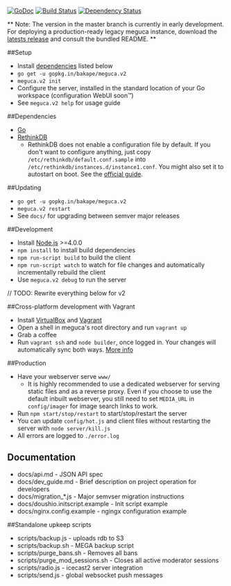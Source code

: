 [![GoDoc](https://godoc.org/github.com/bakape/meguca/server?status.svg)](https://godoc.org/github.com/bakape/meguca/server) [![Build Status](https://travis-ci.org/bakape/meguca.svg)](https://travis-ci.org/bakape/meguca) [![Dependency Status](https://david-dm.org/bakape/meguca.svg)](https://david-dm.org/bakape/meguca)

** Note: The version in the master branch is currently in early development.
For deploying a production-ready legacy meguca instance, download the [latests
release](https://github.com/bakape/meguca/releases/latest) and consult the
bundled README. **

##Setup
* Install [dependencies](#dependencies) listed below
* `go get -u gopkg.in/bakape/meguca.v2`
* `meguca.v2 init`
* Configure the server, installed in the standard location of your Go workspace
(configuration WebUI soon™)
* See `meguca.v2 help` for usage guide

##Dependencies
* [Go](https://golang.org/doc/install)
* [RethinkDB](https://rethinkdb.com/docs/install/)
    * RethinkDB does not enable a configuration file by default. If you don't
    want to configure anything, just copy `/etc/rethinkdb/default.conf.sample`
	into `/etc/rethinkdb/instances.d/instance1.conf`. You might also set it to
	autostart on boot. See the [official guide](http://www.rethinkdb.com/docs/start-on-startup/).

##Updating
* `go get -u gopkg.in/bakape/meguca.v2`
* `meguca.v2 restart`
* See `docs/` for upgrading between semver major releases

##Development
* Install [Node.js](https://nodejs.org/en/) >=4.0.0
* `npm install` to install build dependencies
* `npm run-script build` to build the client
* `npm run-script watch` to watch for file changes and automatically
incrementally rebuild the client
* Use `meguca.v2 debug` to run the server

// TODO: Rewrite everything below for v2

##Cross-platform development with Vagrant
* Install [VirtualBox](https://www.virtualbox.org/wiki/Downloads) and
[Vagrant](http://www.vagrantup.com/downloads.html)
* Open a shell in meguca's root directory and run `vagrant up`
* Grab a coffee
* Run `vagrant ssh` and `node builder`, once logged in. Your changes will
automatically sync both ways. [More info](https://www.vagrantup.com/)

##Production
* Have your webserver serve `www/`
  * It is highly recommended to use a dedicated webserver for serving static
  files and as a reverse proxy. Even if you choose to use the default inbuilt
  webserver, you still need to set `MEDIA_URL` in `config/imager` for image
  search links to work.
* Run `npm start/stop/restart` to start/stop/restart the server
* You can update `config/hot.js` and client files without restarting the server
with `node server/kill.js`
* All errors are logged to `./error.log`

## Documentation
* docs/api.md - JSON API spec
* docs/dev_guide.md - Brief description on project operation for developers
* docs/migration_*.js - Major semvser migration instructions
* docs/doushio.initscript.example - Init script example
* docs/nginx.config.example - ngingx configuration example

##Standalone upkeep scripts
* scripts/backup.js - uploads rdb to S3
* scripts/backup.sh - MEGA backup script
* scripts/purge_bans.sh - Removes all bans
* scripts/purge_mod_sessions.sh - Closes all active moderator sessions
* scripts/radio.js - icecast2 server integration
* scripts/send.js - global websocket push messages
